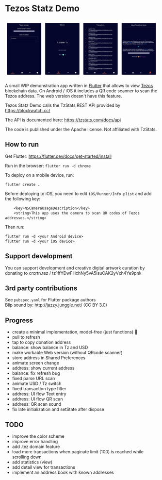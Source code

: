 # Tezos Statz Demo

![](docs/ui.png)

A small WIP demonstration app written in [Flutter](https://flutter.dev/) that allows to view [Tezos](https://tezos.com/) blockchain data.
On Android / iOS it includes a QR code scanner to scan the Tezos address. The web version doesn't have this feature.

Tezos Statz Demo calls the TzStats REST API provided by https://blockwatch.cc/

The API is documented here: https://tzstats.com/docs/api

The code is published under the Apache license. Not affiliated with TzStats. 

## How to run

Get Flutter:
https://flutter.dev/docs/get-started/install

Run in the browser:
`flutter run -d chrome`

To deploy on a mobile device, run:

```
flutter create .
```

Before deploying to iOS, you need to edit `iOS/Runner/Info.plist` and add the following key:

```
	<key>NSCameraUsageDescription</key>
	<string>This app uses the camera to scan QR codes of Tezos addresses.</string>
```

Then run:

```
flutter run -d <your Android device>
flutter run -d <your iOS device>
```

## Support development

You can support development and creative digital artwork curation by donating to crcrtn.tez / 
tz1ffYDwFHchNy5vA5isuCAK2yVxh4Ye9pnk 

## 3rd party contributions

See `pubspec.yaml` for Flutter package authors    
Blip sound by: http://jazzy.junggle.net/ (CC BY 3.0)    

## Progress

- create a minimal implementation, model-free (just functions) 🤯
- pull to refresh
- tap to copy donation address  
- balance: show balance in Tz and USD
- make workable Web version (without QRcode scanner)
- store address in Shared Preferences
- animate screen change
- address: show current address
- balance: fix refresh bug
- fixed parse URL scan
- animate USD / Tz switch
- fixed transaction type filter
- address: UI flow Text entry
- address: UI flow QR scan
- address: QR scan sound
- fix late initialization and setState after dispose

## TODO

- improve the color scheme
- improve error handling 
- add .tez domain feature 
- load more transactions when paginate limit (100) is reached while scrolling down
- add statistics (view) 
- add detail view for transactions
- implement an address book with known addresses 

